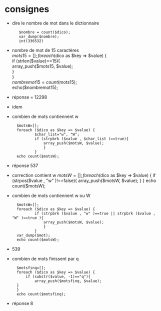 consignes
===
* dire le nombre de mot dans le dictionnaire  
 
		 $nombre = count($dico);
		 var_dump($nombre);
		 int(336532)
 
* nombre de mot de 15 caractères    
		$mots15=[];  
		foreach ($dico as $key => $value) {  
		if (strlen($value)==15){  
			array_push($mots15, $value);  
		}  
		}  
		$nombremot15 = count($mots15);  
		echo($nombremot15);  
 * réponse = 12298  
* idem    

* combien de mots contiennent w 

		$motsW=[];
		foreach ($dico as $key => $value) {
				$char_list="w", "W";
				if (strpbrk ($value , $char_list )==true){		
					array_push($motsW, $value);
					}
				}
		echo count($motsW);

 * réponse 537
 * correction contient w
	 	$motsW=[];
			foreach ($dico as $key => $value) {
					if (strpos($value , "w" )!==false){		
						array_push($motsW, $value);
						}
					}
			echo count($motsW);

* combien de mots contiennent w ou W

		$motsW=[];
		foreach ($dico as $key => $value) {
				if (strpbrk ($value , "w" )==true || strpbrk ($value , "W" )==true ){		
					array_push($motsW, $value);
					}
				}
		var_dump($mot);
		echo count($motsW);


 * 539

* combien de mots finissent par q   
	
		$motsfinq=[];
		foreach ($dico as $key => $value) {
			if (substr($value, -1)=="q"){
				array_push($motsfinq, $value);
		}
		}
		echo count($motsfinq);

 * réponse 8